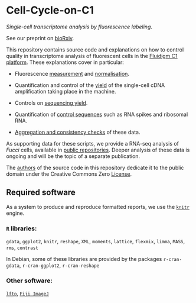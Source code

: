 Cell-Cycle-on-C1
================

_Single-cell transcriptome analysis by fluorescence labeling_.

See our preprint on [bioRxiv](http://biorxiv.org/content/early/2016/12/15/088500).

This repository contains source code and explanations on how to control quality
in transcriptome analysis of fluorescent cells in the [Fluidigm C1
platform](https://www.fluidigm.com/products/c1-system).  These explanations
cover in particular:

 - Fluorescence [measurement](fluorescence/Fluorescence-measured-in-ImageJ.md)
   and [normalisation](Intensity_correction/BackgroundCorrection.md).

 - Quantification and control of the [yield](cDNA_concentration/cDNA_concentration.md)
   of the single-cell cDNA amplification taking place in the machine.

 - Controls on [sequencing yield](HiSeq/HiSeq.md).

 - Quantification of [control sequences](control-sequences/control-sequences.md)
   such as RNA spikes and ribosomal RNA.

 - [Aggregation and consistency checks](combine_all/combined.md) of these data.

As supporting data for these scripts, we provide a RNA-seq analysis of _Fucci_
cells, available in [public repositories](DDBJ/DDBJ.md).  Deeper analysis of
these data is ongoing and will be the topic of a separate publication.

The [authors](AUTHORS.md) of the source code in this repository dedicate it to
the public domain under the Creative Commons Zero [License](LICENSE).


Required software
-----------------

As a system to produce and reproduce formatted reports, we use the
[`knitr`](http://yihui.name/knitr/) engine.

### `R` libraries:

`gdata`, `ggplot2`, `knitr`, `reshape`, `XML`, `moments`, `lattice`, `flexmix`, `limma`, `MASS`, `rms`, `contrast`

In Debian, some of these libraries are provided by the packages `r-cran-gdata`,
`r-cran-ggplot2`, `r-cran-reshape`

### Other software:

[`lftp`](http://lftp.yar.ru/), [`Fiji ImageJ`](http://fiji.sc/Fiji)


